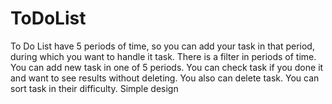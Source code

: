 # ToDoList
To Do List have 5 periods of time, so you can add your task in that period, during which you want to handle it task.
There is a filter in periods of time.
You can add new task in one of 5 periods.
You can check task if you done it and want to see results without deleting.
You also can delete task.
You can sort task in their difficulty.
Simple design
